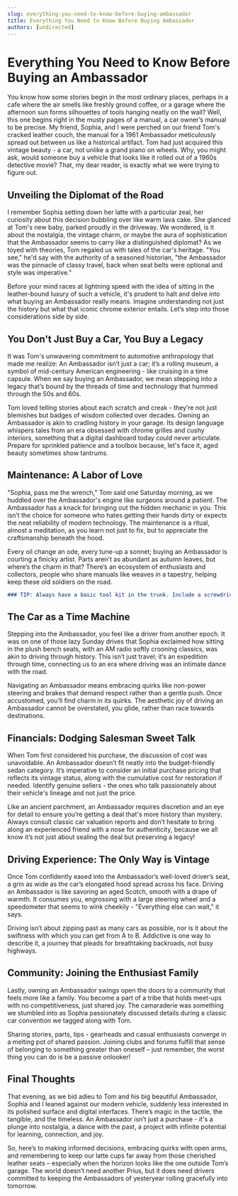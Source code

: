 ```yaml
---
slug: everything-you-need-to-know-before-buying-ambassador
title: Everything You Need to Know Before Buying Ambassador
authors: [undirected]
---
```



# Everything You Need to Know Before Buying an Ambassador

You know how some stories begin in the most ordinary places, perhaps in a cafe where the air smells like freshly ground coffee, or a garage where the afternoon sun forms silhouettes of tools hanging neatly on the wall? Well, this one begins right in the musty pages of a manual, a car owner’s manual to be precise. My friend, Sophia, and I were perched on our friend Tom's cracked leather couch, the manual for a 1961 Ambassador meticulously spread out between us like a historical artifact. Tom had just acquired this vintage beauty - a car, not unlike a grand piano on wheels. Why, you might ask, would someone buy a vehicle that looks like it rolled out of a 1960s detective movie? That, my dear reader, is exactly what we were trying to figure out.

## Unveiling the Diplomat of the Road

I remember Sophia setting down her latte with a particular zeal, her curiosity about this decision bubbling over like warm lava cake. She glanced at Tom's new baby, parked proudly in the driveway. We wondered, is it about the nostalgia, the vintage charm, or maybe the aura of sophistication that the Ambassador seems to carry like a distinguished diplomat? As we toyed with theories, Tom regaled us with tales of the car's heritage. "You see," he'd say with the authority of a seasoned historian, "the Ambassador was the pinnacle of classy travel, back when seat belts were optional and style was imperative."

Before your mind races at lightning speed with the idea of sitting in the leather-bound luxury of such a vehicle, it's prudent to halt and delve into what buying an Ambassador really means. Imagine understanding not just the history but what that iconic chrome exterior entails. Let’s step into those considerations side by side.

## You Don't Just Buy a Car, You Buy a Legacy

It was Tom's unwavering commitment to automotive anthropology that made me realize: An Ambassador isn’t just a car; it’s a rolling museum, a symbol of mid-century American engineering - like cruising in a time capsule. When we say buying an Ambassador, we mean stepping into a legacy that’s bound by the threads of time and technology that hummed through the 50s and 60s.

Tom loved telling stories about each scratch and creak - they’re not just blemishes but badges of wisdom collected over decades. Owning an Ambassador is akin to cradling history in your garage. Its design language whispers tales from an era obsessed with chrome grilles and cushy interiors, something that a digital dashboard today could never articulate. Prepare for sprinkled patience and a toolbox because, let's face it, aged beauty sometimes show tantrums.

## Maintenance: A Labor of Love

"Sophia, pass me the wrench," Tom said one Saturday morning, as we huddled over the Ambassador's engine like surgeons around a patient. The Ambassador has a knack for bringing out the hidden mechanic in you. This isn’t the choice for someone who hates getting their hands dirty or expects the neat reliability of modern technology. The maintenance is a ritual, almost a meditation, as you learn not just to fix, but to appreciate the craftsmanship beneath the hood.

Every oil change an ode, every tune-up a sonnet; buying an Ambassador is courting a finicky artist. Parts aren't as abundant as autumn leaves, but where’s the charm in that? There’s an ecosystem of enthusiasts and collectors, people who share manuals like weaves in a tapestry, helping keep these old soldiers on the road.

```markdown
### TIP: Always have a basic tool kit in the trunk. Include a screwdriver set, pliers, adjustable wrench, spark plug sockets, and spare fuses. Brush up on your YouTube fixing tutorials!
```

## The Car as a Time Machine

Stepping into the Ambassador, you feel like a driver from another epoch. It was on one of those lazy Sunday drives that Sophia exclaimed how sitting in the plush bench seats, with an AM radio softly crooning classics, was akin to driving through history. This isn’t just travel; it’s an expedition through time, connecting us to an era where driving was an intimate dance with the road.

Navigating an Ambassador means embracing quirks like non-power steering and brakes that demand respect rather than a gentle push. Once accustomed, you’ll find charm in its quirks. The aesthetic joy of driving an Ambassador cannot be overstated, you glide, rather than race towards destinations.

## Financials: Dodging Salesman Sweet Talk

When Tom first considered his purchase, the discussion of cost was unavoidable. An Ambassador doesn’t fit neatly into the budget-friendly sedan category. It’s imperative to consider an initial purchase pricing that reflects its vintage status, along with the cumulative cost for restoration if needed. Identify genuine sellers - the ones who talk passionately about their vehicle's lineage and not just the price.

Like an ancient parchment, an Ambassador requires discretion and an eye for detail to ensure you’re getting a deal that's more history than mystery. Always consult classic car valuation reports and don’t hesitate to bring along an experienced friend with a nose for authenticity, because we all know it’s not just about sealing the deal but preserving a legacy!

## Driving Experience: The Only Way is Vintage

Once Tom confidently eased into the Ambassador’s well-loved driver’s seat, a grin as wide as the car’s elongated hood spread across his face. Driving an Ambassador is like savoring an aged Scotch, smooth with a drape of warmth. It consumes you, engrossing with a large steering wheel and a speedometer that seems to wink cheekily - "Everything else can wait," it says.

Driving isn’t about zipping past as many cars as possible, nor is it about the swiftness with which you can get from A to B. Addictive is one way to describe it, a journey that pleads for breathtaking backroads, not busy highways.

## Community: Joining the Enthusiast Family

Lastly, owning an Ambassador swings open the doors to a community that feels more like a family. You become a part of a tribe that holds meet-ups with no competitiveness, just shared joy. The camaraderie was something we stumbled into as Sophia passionately discussed details during a classic car convention we tagged along with Tom.

Sharing stories, parts, tips - gearheads and casual enthusiasts converge in a melting pot of shared passion. Joining clubs and forums fulfill that sense of belonging to something greater than oneself – just remember, the worst thing you can do is be a passive onlooker!

## Final Thoughts

That evening, as we bid adieu to Tom and his big beautiful Ambassador, Sophia and I leaned against our modern vehicle, suddenly less interested in its polished surface and digital interfaces. There’s magic in the tactile, the tangible, and the timeless. An Ambassador isn’t just a purchase - it's a plunge into nostalgia, a dance with the past, a project with infinite potential for learning, connection, and joy.

So, here’s to making informed decisions, embracing quirks with open arms, and remembering to keep our latte cups far away from those cherished leather seats – especially when the horizon looks like the one outside Tom’s garage. The world doesn’t need another Prius, but it does need drivers committed to keeping the Ambassadors of yesteryear rolling gracefully into tomorrow.